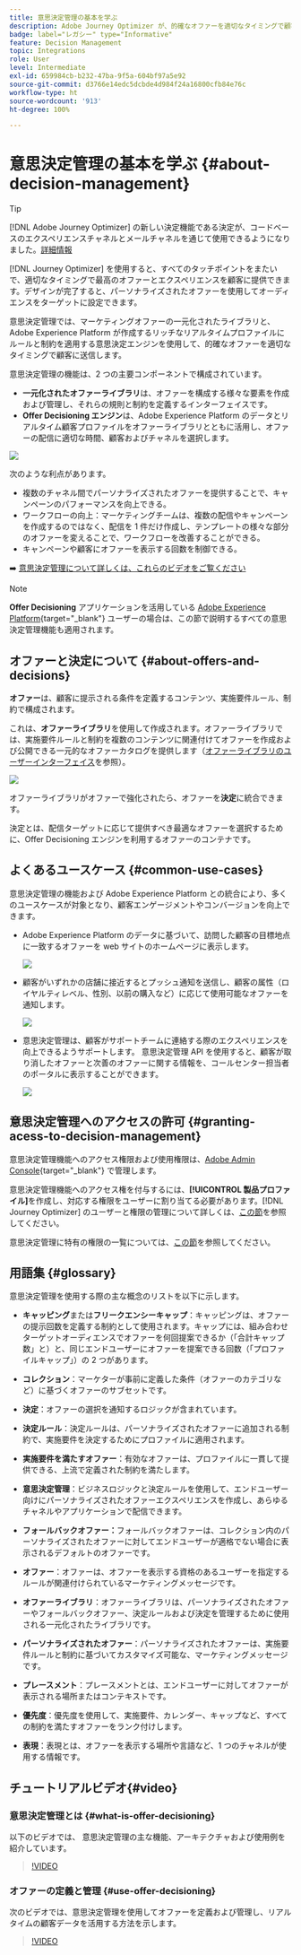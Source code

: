 ```yaml
---
title: 意思決定管理の基本を学ぶ
description: Adobe Journey Optimizer が、的確なオファーを適切なタイミングで顧客に送信する方法を説明します
badge: label="レガシー" type="Informative"
feature: Decision Management
topic: Integrations
role: User
level: Intermediate
exl-id: 659984cb-b232-47ba-9f5a-604bf97a5e92
source-git-commit: d3766e14edc5dcbde4d984f24a16800cfb84e76c
workflow-type: ht
source-wordcount: '913'
ht-degree: 100%

---
```


# 意思決定管理の基本を学ぶ {#about-decision-management}

>[!TIP]
>
>[!DNL Adobe Journey Optimizer] の新しい決定機能である決定が、コードベースのエクスペリエンスチャネルとメールチャネルを通じて使用できるようになりました。[詳細情報](../../experience-decisioning/gs-experience-decisioning.md)

[!DNL Journey Optimizer] を使用すると、すべてのタッチポイントをまたいで、適切なタイミングで最高のオファーとエクスペリエンスを顧客に提供できます。デザインが完了すると、パーソナライズされたオファーを使用してオーディエンスをターゲットに設定できます。

意思決定管理では、マーケティングオファーの一元化されたライブラリと、Adobe Experience Platform が作成するリッチなリアルタイムプロファイルにルールと制約を適用する意思決定エンジンを使用して、的確なオファーを適切なタイミングで顧客に送信します。

意思決定管理の機能は、2 つの主要コンポーネントで構成されています。


* **一元化されたオファーライブラリ**&#x200B;は、オファーを構成する様々な要素を作成および管理し、それらの規則と制約を定義するインターフェイスです。
* **Offer Decisioning エンジン**&#x200B;は、Adobe Experience Platform のデータとリアルタイム顧客プロファイルをオファーライブラリとともに活用し、オファーの配信に適切な時間、顧客およびチャネルを選択します。

![](../assets/architecture.png)

次のような利点があります。

* 複数のチャネル間でパーソナライズされたオファーを提供することで、キャンペーンのパフォーマンスを向上できる。
* ワークフローの向上：マーケティングチームは、複数の配信やキャンペーンを作成するのではなく、配信を 1 件だけ作成し、テンプレートの様々な部分のオファーを変えることで、ワークフローを改善することができる。
* キャンペーンや顧客にオファーを表示する回数を制御できる。

➡️ [意思決定管理について詳しくは、これらのビデオをご覧ください](#video)

>[!NOTE]
>
>**Offer Decisioning** アプリケーションを活用している [Adobe Experience Platform](https://experienceleague.adobe.com/docs/experience-platform/landing/home.html?lang=ja){target="_blank"} ユーザーの場合は、この節で説明するすべての意思決定管理機能も適用されます。

## オファーと決定について {#about-offers-and-decisions}

**オファー**&#x200B;は、顧客に提示される条件を定義するコンテンツ、実施要件ルール、制約で構成されます。

これは、**オファーライブラリ**&#x200B;を使用して作成されます。オファーライブラリでは、実施要件ルールと制約を複数のコンテンツに関連付けてオファーを作成および公開できる一元的なオファーカタログを提供します（[オファーライブラリのユーザーインターフェイス](../get-started/user-interface.md)を参照）。

![](../assets/offer_structure.png)

オファーライブラリがオファーで強化されたら、オファーを&#x200B;**決定**&#x200B;に統合できます。

決定とは、配信ターゲットに応じて提供すべき最適なオファーを選択するために、Offer Decisioning エンジンを利用するオファーのコンテナです。

## よくあるユースケース {#common-use-cases}

意思決定管理の機能および Adobe Experience Platform との統合により、多くのユースケースが対象となり、顧客エンゲージメントやコンバージョンを向上できます。


* Adobe Experience Platform のデータに基づいて、訪問した顧客の目標地点に一致するオファーを web サイトのホームページに表示します。

  ![](../assets/website.png)

* 顧客がいずれかの店舗に接近するとプッシュ通知を送信し、顧客の属性（ロイヤルティレベル、性別、以前の購入など）に応じて使用可能なオファーを通知します。

  ![](../assets/push_sample.png)

* 意思決定管理は、顧客がサポートチームに連絡する際のエクスペリエンスを向上できるようサポートします。
意思決定管理 API を使用すると、顧客が取り消したオファーと次善のオファーに関する情報を、コールセンター担当者のポータルに表示することができます。


  ![](../../assets/do-not-localize/call-center.png)

## 意思決定管理へのアクセスの許可 {#granting-acess-to-decision-management}

意思決定管理機能へのアクセス権限および使用権限は、[Adobe Admin Console](https://helpx.adobe.com/jp/enterprise/managing/user-guide.html){target="_blank"} で管理します。

意思決定管理機能へのアクセス権を付与するには、**[!UICONTROL 製品プロファイル]**&#x200B;を作成し、対応する権限をユーザーに割り当てる必要があります。[!DNL Journey Optimizer] のユーザーと権限の管理について詳しくは、[この節](../../administration/permissions.md)を参照してください。

意思決定管理に特有の権限の一覧については、[この節](../../administration/high-low-permissions.md#decisions-permissions)を参照してください。

## 用語集 {#glossary}

意思決定管理を使用する際の主な概念のリストを以下に示します。


* **キャッピング**&#x200B;または&#x200B;**フリークエンシーキャップ**：キャッピングは、オファーの提示回数を定義する制約として使用されます。キャップには、組み合わせターゲットオーディエンスでオファーを何回提案できるか（「合計キャップ数」と）と、同じエンドユーザーにオファーを提案できる回数（「プロファイルキャップ」）の 2 つがあります。

* **コレクション**：マーケターが事前に定義した条件（オファーのカテゴリなど）に基づくオファーのサブセットです。

* **決定**：オファーの選択を通知するロジックが含まれています。

* **決定ルール**：決定ルールは、パーソナライズされたオファーに追加される制約で、実施要件を決定するためにプロファイルに適用されます。

* **実施要件を満たすオファー**：有効なオファーは、プロファイルに一貫して提供できる、上流で定義された制約を満たします。

* **意思決定管理**：ビジネスロジックと決定ルールを使用して、エンドユーザー向けにパーソナライズされたオファーエクスペリエンスを作成し、あらゆるチャネルやアプリケーションで配信できます。

* **フォールバックオファー：**&#x200B;フォールバックオファーは、コレクション内のパーソナライズされたオファーに対してエンドユーザーが適格でない場合に表示されるデフォルトのオファーです。

* **オファー**：オファーは、オファーを表示する資格のあるユーザーを指定するルールが関連付けられているマーケティングメッセージです。

* **オファーライブラリ**：オファーライブラリは、パーソナライズされたオファーやフォールバックオファー、決定ルールおよび決定を管理するために使用される一元化されたライブラリです。

* **パーソナライズされたオファー**：パーソナライズされたオファーは、実施要件ルールと制約に基づいてカスタマイズ可能な、マーケティングメッセージです。

* **プレースメント**：プレースメントとは、エンドユーザーに対してオファーが表示される場所またはコンテキストです。

* **優先度**：優先度を使用して、実施要件、カレンダー、キャップなど、すべての制約を満たすオファーをランク付けします。

* **表現**：表現とは、オファーを表示する場所や言語など、1 つのチャネルが使用する情報です。

## チュートリアルビデオ{#video}

### 意思決定管理とは {#what-is-offer-decisioning}

以下のビデオでは、 意思決定管理の主な機能、アーキテクチャおよび使用例を紹介しています。


>[!VIDEO](https://video.tv.adobe.com/v/326961?quality=12&learn=on)

### オファーの定義と管理 {#use-offer-decisioning}

次のビデオでは、意思決定管理を使用してオファーを定義および管理し、リアルタイムの顧客データを活用する方法を示します。


>[!VIDEO](https://video.tv.adobe.com/v/326841?quality=12&learn=on)


